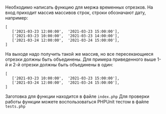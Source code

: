 Необходимо написать функцию для мержа временных отрезков. На вход приходит массив массивов строк, строки обозначают дату, например:
```
[
   ['2021-03-23 12:00:00',  '2021-03-23 15:00:00'],
   ['2021-03-23 10:00:00',  '2021-03-23 14:00:00'],
   ['2021-03-24 12:00:00',  '2021-03-24 15:00:00'],
]
```
На выходе надо получить такой же массив, но все пересекающиеся отрезки должны быть объединены. 
Для примера приведенного выше 1-й и 2-й отрезки должны быть объединены в один:
``` 
[
   ['2021-03-23 10:00:00',  '2021-03-23 15:00:00'],
   ['2021-03-24 12:00:00',  '2021-03-24 15:00:00'],
]
```

Заготовка для функции находится в файле ```index.php```
Для проверки работы функции можете воспользоваться PHPUnit тестом в файле ```tests.php```
